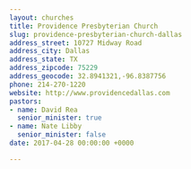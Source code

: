 ```yaml
---
layout: churches
title: Providence Presbyterian Church
slug: providence-presbyterian-church-dallas
address_street: 10727 Midway Road
address_city: Dallas
address_state: TX
address_zipcode: 75229
address_geocode: 32.8941321,-96.8387756
phone: 214-270-1220
website: http://www.providencedallas.com
pastors:
- name: David Rea
  senior_minister: true
- name: Nate Libby
  senior_minister: false
date: 2017-04-28 00:00:00 +0000

---
```

